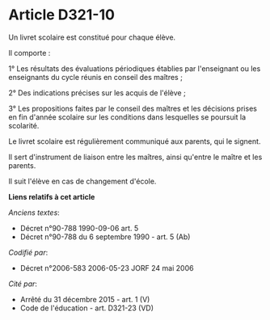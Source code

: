 # Article D321-10

Un livret scolaire est constitué pour chaque élève.

Il comporte :

1° Les résultats des évaluations périodiques établies par l'enseignant ou les enseignants du cycle réunis en conseil des
maîtres ;

2° Des indications précises sur les acquis de l'élève ;

3° Les propositions faites par le conseil des maîtres et les décisions prises en fin d'année scolaire sur les conditions dans
lesquelles se poursuit la scolarité.

Le livret scolaire est régulièrement communiqué aux parents, qui le signent.

Il sert d'instrument de liaison entre les maîtres, ainsi qu'entre le maître et les parents.

Il suit l'élève en cas de changement d'école.

**Liens relatifs à cet article**

_Anciens textes_:

  - Décret n°90-788 1990-09-06 art. 5
  - Décret n°90-788 du 6 septembre 1990 - art. 5 (Ab)

_Codifié par_:

  - Décret n°2006-583 2006-05-23 JORF 24 mai 2006

_Cité par_:

  - Arrêté du 31 décembre 2015 - art. 1 (V)
  - Code de l'éducation - art. D321-23 (VD)
